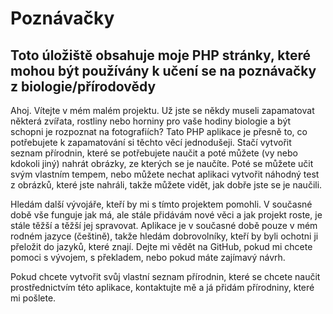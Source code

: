 # Poznávačky
Toto úložiště obsahuje moje PHP stránky, které mohou být používány k učení se na poznávačky z biologie/přírodovědy
------------------------------------------------------------------------------------------------
Ahoj. Vítejte v mém malém projektu.
Už jste se někdy museli zapamatovat některá zvířata, rostliny nebo horniny pro vaše hodiny biologie a být schopni je rozpoznat na fotografiích?
Tato PHP aplikace je přesně to, co potřebujete k zapamatování si těchto věcí jednodušeji.
Stačí vytvořit seznam přírodnin, které se potřebujete naučit a poté můžete (vy nebo kdokoli jiný) nahrát obrázky, ze kterých se je naučíte.
Poté se můžete učit svým vlastním tempem, nebo můžete nechat aplikaci vytvořit náhodný test z obrázků, které jste nahráli, takže můžete vidět, jak dobře jste se je naučili.

Hledám další vývojáře, kteří by mi s tímto projektem pomohli. V současné době vše funguje jak má, ale stále přidávám nové věci a jak projekt roste, je stále těžší a těžší jej spravovat.
Aplikace je v současné době pouze v mém rodném jazyce (češtině), takže hledám dobrovolníky, kteří by byli ochotni ji přeložit do jazyků, které znají.
Dejte mi vědět na GitHub, pokud mi chcete pomoci s vývojem, s překladem, nebo pokud máte zajímavý návrh.

Pokud chcete vytvořit svůj vlastní seznam přírodnin, které se chcete naučit prostřednictvím této aplikace, kontaktujte mě a já přidám přírodniny, které mi pošlete.
